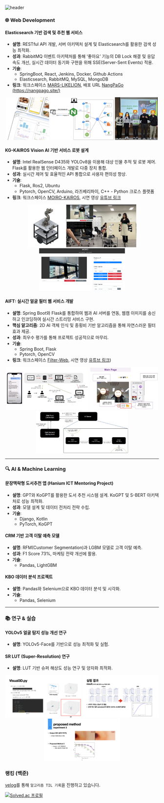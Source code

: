 ![header](https://capsule-render.vercel.app/api?type=waving&color=gradient&height=220&section=footer&text=yeonju52&fontSize=60&fontAlignY=75&desc=The%20journey%20is%20the%20reward&descAlignY=53&descSize=25)

### 🌐 **Web Development**  
#### **Elasticsearch 기반 검색 및 추천 웹 서비스**  
- **설명**: RESTful API 개발, 서버 아키텍처 설계 및 Elasticsearch를 활용한 검색 성능 최적화.  
- **성과**: RabbitMQ 이벤트 아키텍처를 통해 ‘좋아요’ 기능의 DB Lock 해결 및 응답 속도 개선, 실시간 데이터 동기화 구현을 위해 SSE(Server-Sent Events) 적용.  
- **기술**:  
  - SpringBoot, React, Jenkins, Docker, Github Actions
  - Elasticsearch, RabbitMQ, MySQL, MongoDB
- **링크**: 워크스페이스 [MARS-LIKELION](https://github.com/MARS-LIKELION/NangPaGo), 배포 URL [NangPaGo (https://nangpago.site/)](https://nangpago.site/)
<p align="center">
  <img src="img/NANGPAGO/Web2.png" alt="NANGPAGO_WEB" height="140"/>
  <img src="img/NANGPAGO/Architecture.png" alt="NANGPAGO_ARCH" height="140"/>
  <img src="img/NANGPAGO/Award.jpeg" alt="NANGPAGO_TEAM" height="140"/>
</p>

#### **KG-KAIROS Vision AI 기반 서비스 로봇 설계**  
- **설명**: Intel RealSense D435와 YOLOv8을 이용해 대상 인물 추적 및 로봇 제어. Flask를 활용한 웹 인터페이스 개발로 다중 장치 통합.
- **성과**: 실시간 제어 및 효율적인 API 통합으로 사용자 편의성 향상.
- **기술**:  
  - Flask, Ros2, Ubuntu
  - Pytorch, OpenCV, Arduino, 라즈베리파이, C++ - Python 크로스 플랫폼
- **링크**: 워크스페이스 [MOIRO-KAIROS](https://github.com/MOIRO-KAIROS/moiro_ws), 시연 영상 [유튜브 링크](https://www.youtube.com/watch?v=wvV16o518Vw&themeRefresh=1)
<p align="center">
  <img src="img/MOIRO/MOIRO_HW.png" alt="Image 111" height="140"/>
  <img src="img/MOIRO/MOIRO_Result.png" alt="Image 222" height="140"/>
  <img src="img/MOIRO/MOIRO_WEB.png" alt="Image 333" height="140"/>
</p>

#### **AIFT: 실시간 얼굴 필터 웹 서비스 개발**  
- **설명**: Spring Boot와 Flask를 통합하여 웹과 AI 서버를 연동, 웹캠 이미지를 송신하고 인코딩하여 실시간 스트리밍 서비스 구현.  
- **핵심 알고리즘**: 2D AI 객체 인식 및 종횡비 기반 알고리즘을 통해 자연스러운 필터 효과 제공.  
- **성과**: 최우수 평가를 통해 프로젝트 성공적으로 마무리.
- **기술**:
  - Spring Boot, Flask
  - Pytorch, OpenCV
- **링크**: 워크스페이스 [Filter-Web](https://github.com/Filter-Web/AI), 시연 영상 [유튜브 링크](https://www.youtube.com/watch?v=wvV16o518Vw))
<p align="center">
  <img src="img/PROJECT/1_GPT_Prompt.png" alt="Image 11" height="140"/>
  <img src="img/PROJECT/2_FilterWeb1.jpeg" alt="Image 22" height="140"/>
  <img src="img/PROJECT/2_FilterWeb2.png" alt="Image 33" height="140"/>
</p>

---

### 🔍 **AI & Machine Learning**  
#### **문장맥락형 도서추천 앱 (Hanium ICT Mentoring Project)**  
- **설명**: GPT와 KoGPT를 활용한 도서 추천 시스템 설계. KoGPT 및 S-BERT 아키텍처로 성능 최적화.  
- **성과**: 모델 설계 및 데이터 전처리 전략 수립.  
- **기술**:  
  - Django, Kotlin
  - PyTorch, KoGPT

#### **CRM 기반 고객 이탈 예측 모델**  
- **설명**: RFM(Customer Segmentation)과 LGBM 모델로 고객 이탈 예측.  
- **성과**: F1 Score 73%, 마케팅 전략 개선에 활용.  
- **기술**:  
  - Pandas, LightGBM

#### **KBO 데이터 분석 프로젝트**  
- **설명**: Pandas와 Selenium으로 KBO 데이터 분석 및 시각화.  
- **기술**:  
  - Pandas, Selenium

---

### 📚 **연구 & 실습**  
#### **YOLOv5 얼굴 탐지 성능 개선 연구**  
- **설명**: YOLOv5-Face를 기반으로 성능 최적화 및 실험.  

#### **SR LUT (Super-Resolution) 연구**  
- **설명**: LUT 기반 슈퍼 해상도 성능 연구 및 양자화 최적화.  
<p align="center">
  <img src="img/INTERN/1_OpenPose.png" alt="Image 1" height="140"/>
  <img src="img/INTERN/2_YOLO_FACE.jpeg" alt="Image 2" height="140"/>
  <img src="img/INTERN/3_Bit-Depth_Expansion.jpeg" alt="Image 3" height="140"/>
</p>

### 랭킹 (백준)
[velog](https://velog.io/@yeonju52/series/%EC%BD%94%ED%85%8CC)를 통해 `알고리즘 TIL 기록`을 진행하고 있습니다.

[![Solved.ac
프로필](http://mazassumnida.wtf/api/v2/generate_badge?boj=yeonju509)](https://solved.ac/yeonju509)
